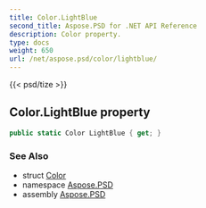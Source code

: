 ```yaml
---
title: Color.LightBlue
second_title: Aspose.PSD for .NET API Reference
description: Color property. 
type: docs
weight: 650
url: /net/aspose.psd/color/lightblue/
---
```

{{< psd/tize >}}
## Color.LightBlue property

```csharp
public static Color LightBlue { get; }
```

### See Also

* struct [Color](../)
* namespace [Aspose.PSD](../../color/)
* assembly [Aspose.PSD](../../../)


